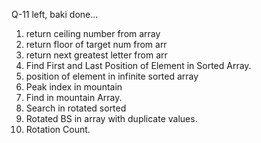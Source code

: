 Q-11 left, baki done...

1. return ceiling number from array
2. return floor of target num from arr
3. return next greatest letter from arr
4. Find First and Last Position of Element in Sorted Array.
5. position of element in infinite sorted array
6. Peak index in mountain
7. Find in mountain Array.
8. Search in rotated sorted
9. Rotated BS in array with duplicate values.
10. Rotation Count.
